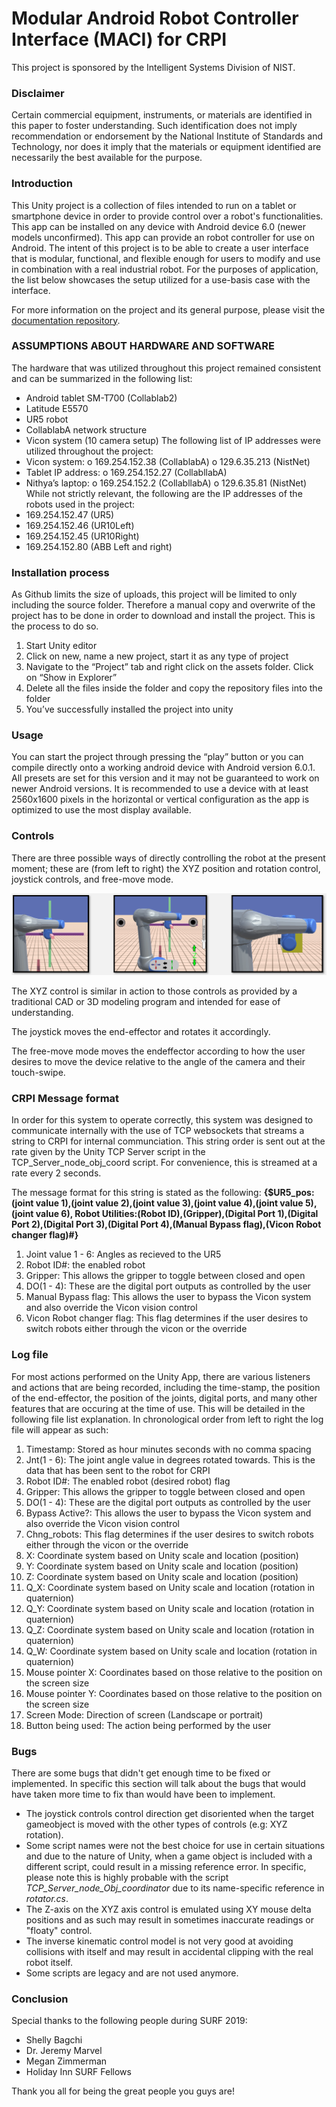 # Modular Android Robot Controller Interface (MACI) for CRPI 
This project is sponsored by the Intelligent Systems Division of NIST.

### Disclaimer
Certain commercial equipment, instruments, or materials are identified in this paper to foster understanding. Such identification does not imply recommendation or endorsement by the National Institute of Standards and Technology, nor does it imply that the materials or equipment identified are necessarily the best available for the purpose.

### Introduction 
This Unity project is a collection of files intended to run on a tablet or smartphone device in order to provide control over a robot's functionalities. This app can be installed on any device with Android device 6.0 (newer models unconfirmed).
This app can provide an robot controller for use on Android. The intent of this project is to be able to create a user interface that is modular, functional, and flexible enough for users to modify and use in combination with a real industrial 
robot. For the purposes of application, the list below showcases the setup utilized for a use-basis case with the interface. 

For more information on the project and its general purpose, please visit the [documentation repository](https://github.com/OvercodedStack/CRPI-UI-DOCUMENTATION-Summer-of-2019). 

### ASSUMPTIONS ABOUT HARDWARE AND SOFTWARE
The hardware that was utilized throughout this project remained consistent and can be summarized in the following list: 
-	Android tablet SM-T700 (Collablab2) 
-	Latitude E5570  
-	UR5 robot
-	CollablabA network structure
-	Vicon system (10 camera setup) 
The following list of IP addresses were utilized throughout the project: 
-	Vicon system:
o	169.254.152.38 (CollablabA)
o	129.6.35.213 (NistNet) 
-	Tablet IP address:
o	169.254.152.27 (CollabllabA)
-	Nithya’s laptop:
o	169.254.152.2 (CollabllabA)
o	129.6.35.81 (NistNet) 
While not strictly relevant, the following are the IP addresses of the robots used in the project: 
-	169.254.152.47 (UR5) 
-	169.254.152.46 (UR10Left) 
-	169.254.152.45 (UR10Right)
-	169.254.152.80 (ABB Left and right) 

### Installation process

As Github limits the size of uploads, this project will be limited to only including the source folder. Therefore a manual copy and overwrite of the project has to be done in order to download and install the project. This is the process to do so. 
1.	Start Unity editor
2.	Click on new, name a new project, start it as any type of project 
3.	Navigate to the “Project” tab and right click on the assets folder. Click on “Show in Explorer” 
4.	Delete all the files inside the folder and copy the repository files into the folder
5.	You’ve successfully installed the project into unity

### Usage
You can start the project through pressing the “play” button or you can compile directly onto a working android device with Android version 6.0.1. All presets are set for this version and it may not be guaranteed to work on newer Android versions. It is recommended to use a device with at least 2560x1600 pixels in the horizontal or vertical configuration as the app is optimized to use the most display available. 

### Controls

There are three possible ways of directly controlling the robot at the present moment; these are (from left to right) the XYZ position and rotation control, joystick controls, and free-move mode.  

![alt text](https://raw.githubusercontent.com/OvercodedStack/CRPI-UI-DOCUMENTATION-Summer-of-2019/master/Images/Control%20schemes.PNG)

The XYZ control is similar in action to those controls as provided by a traditional CAD or 3D modeling program and intended for ease of understanding. 

The joystick moves the end-effector and rotates it accordingly.

The free-move mode moves the endeffector according to how the user desires to move the device relative to the angle of the camera and their touch-swipe. 

### CRPI Message format
In order for this system to operate correctly, this system was designed to communicate internally with the use of TCP websockets that streams a string to CRPI for internal communciation. 
This string order is sent out at the rate given by the Unity TCP Server script in the TCP_Server_node_obj_coord script. For convenience, this is streamed at a rate every 2 seconds. 

The message format for this string is stated as the following: 
__{$UR5_pos:(joint value 1),(joint value 2),(joint value 3),(joint value 4),(joint value 5),(joint value 6), Robot Utilities:(Robot ID),(Gripper),(Digital Port 1),(Digital Port 2),(Digital Port 3),(Digital Port 4),(Manual Bypass flag),(Vicon Robot changer flag)#}__

1. Joint value 1 - 6: Angles as recieved to the UR5
2. Robot ID#: the enabled robot
4. Gripper: This allows the gripper to toggle between closed and open 
5. DO(1 - 4): These are the digital port outputs as controlled by the user
6. Manual Bypass flag: This allows the user to bypass the Vicon system and also override the Vicon vision control
7. Vicon Robot changer flag: This flag determines if the user desires to switch robots either through the vicon or the override

### Log file 

For most actions performed on the Unity App, there are various listeners and actions that are being recorded, including the time-stamp, the position of the end-effector, the position of the joints, digital ports, and many other features that are occuring at the time of use. This will be detailed in the following file list explanation. In chronological order from left to right the log file will appear as such: 

1. Timestamp: Stored as hour minutes seconds with no comma spacing 
2. Jnt(1 - 6): The joint angle value in degrees rotated towards. This is the data that has been sent to the robot for CRPI
3. Robot ID#: The enabled robot (desired robot) flag
4. Gripper: This allows the gripper to toggle between closed and open 
5. DO(1 - 4): These are the digital port outputs as controlled by the user
6. Bypass Active?: This allows the user to bypass the Vicon system and also override the Vicon vision control
7. Chng_robots: This flag determines if the user desires to switch robots either through the vicon or the override
8. X: Coordinate system based on Unity scale and location (position)
9. Y: Coordinate system based on Unity scale and location (position)
10. Z: Coordinate system based on Unity scale and location (position)
11. Q_X: Coordinate system based on Unity scale and location (rotation in quaternion)
12. Q_Y: Coordinate system based on Unity scale and location (rotation in quaternion)
13. Q_Z: Coordinate system based on Unity scale and location (rotation in quaternion)
14. Q_W: Coordinate system based on Unity scale and location (rotation in quaternion)
15. Mouse pointer X: Coordinates based on those relative to the position on the screen size
16. Mouse pointer Y: Coordinates based on those relative to the position on the screen size
17. Screen Mode: Direction of screen (Landscape or portrait) 
18. Button being used: The action being performed by the user 

### Bugs 

There are some bugs that didn't get enough time to be fixed or implemented. In specific this section will talk about the bugs that would have taken more time to fix than would have been to implement. 

- The joystick controls control direction get disoriented when the target gameobject is moved with the other types of controls (e.g: XYZ rotation). 
- Some script names were not the best choice for use in certain situations and due to the nature of Unity, when a game object is included with a different script, could result in a missing reference error. In specific, please note this is highly probable with the script *TCP_Server_node_Obj_coordinator* due to its name-specific reference in *rotator.cs*.
- The Z-axis on the XYZ axis control is emulated using XY mouse delta positions and as such may result in sometimes inaccurate readings or "floaty" control. 
- The inverse kinematic control model is not very good at avoiding collisions with itself and may result in accidental clipping with the real robot itself.
- Some scripts are legacy and are not used anymore. 

### Conclusion

Special thanks to the following people during SURF 2019:

- Shelly Bagchi
- Dr. Jeremy Marvel
- Megan Zimmerman
- Holiday Inn SURF Fellows

Thank you all for being the great people you guys are!
